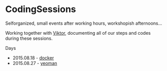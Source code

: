 # CodingSessions
Selforganized, small events after working hours, workshopish afternoons...

Working together with [Viktor](https://github.com/ViktorLi1990), documenting all of our steps and codes during these sessions.

Days
* 2015.08.18 - [docker](https://github.com/JarJarMP/CodingSessions/tree/master/2015.08.18)
* 2015.08.27 - [yeoman](https://github.com/JarJarMP/CodingSessions/tree/master/2015.08.27)
